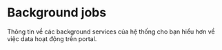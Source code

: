 # Background jobs

Thông tin về các background services của hệ thống cho bạn hiểu hơn về việc data hoạt động trên portal.

